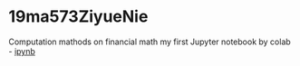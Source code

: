 # 19ma573ZiyueNie
Computation mathods on financial math
my first Jupyter notebook by colab - [ipynb](src/first_notebook_v01.ipynb)
